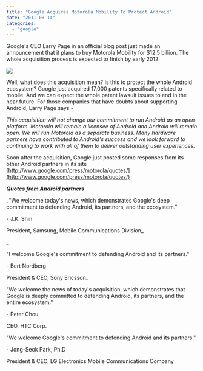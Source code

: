 ```yaml
---
title: "Google Acquires Motorola Mobility To Protect Android"
date: "2011-08-14"
categories: 
  - "google"
---
```


Google's CEO Larry Page in an official blog post just made an announcement that it plans to buy Motorola Mobility for $12.5 billion. The whole acquisition process is expected to finish by early 2012.

  

![](images/zrclip001n63944225.png)

  

Well, what does this acquisition mean? Is this to protect the whole Android ecosystem? Google just acquired 17,000 patents specifically related to mobile. And we can expect the whole patent lawsuit issues to end in the near future. For those companies that have doubts about supporting Android, Larry Page says -

  

_This acquisition will not change our commitment to run Android as an open platform. Motorola will remain a licensee of Android and Android will remain open. We will run Motorola as a separate business. Many hardware partners have contributed to Android's success and we look forward to continuing to work with all of them to deliver outstanding user experiences._

  

Soon after the acquisition, Google just posted some responses from its other Android partners in its site [http://www.google.com/press/motorola/quotes/](http://www.google.com/press/motorola/quotes/)

  

_**Quotes from Android partners**_

  

_"We welcome today's news, which demonstrates Google's deep commitment to defending Android, its partners, and the ecosystem."  
  
  
\- J.K. Shin  
  
  
President, Samsung, Mobile Communications Division_

  

_  
  
"I welcome Google's commitment to defending Android and its partners."  
  
  
\- Bert Nordberg  
  
  
President & CEO, Sony Ericsson_

  

  
  
"We welcome the news of today's acquisition, which demonstrates that Google is deeply committed to defending Android, its partners, and the entire ecosystem."  
  
  
\- Peter Chou  
  
  
CEO, HTC Corp.

  

  
  
"We welcome Google's commitment to defending Android and its partners."  
  
  
\- Jong-Seok Park, Ph.D  
  
  
President & CEO, LG Electronics Mobile Communications Company
